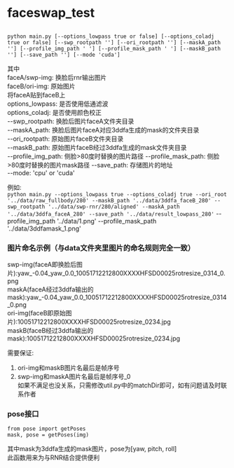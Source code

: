 # faceswap_test
## 
 `python main.py [--options_lowpass true or false] [--options_coladj true or false] [--swp_rootpath ''] [--ori_rootpath ''] [--maskA_path ''] [--profile_img_path ' '] [--profile_mask_path ' '] [--maskB_path ''] [--save_path ''] [--mode 'cuda']`
   
其中  
faceA/swp-img:    换脸后rnr输出图片  
faceB/ori-img:    原始图片  
将faceA贴到faceB上  
options_lowpass: 是否使用低通滤波  
options_coladj:  是否使用颜色校正  
--swp_rootpath:  换脸后图片faceA文件夹目录  
--maskA_path:    换脸后图片faceA对应3ddfa生成的mask的文件夹目录  
--ori_rootpath:  原始图片faceB文件夹目录  
--maskB_path:    原始图片faceB经过3ddfa生成的mask文件夹目录  
--profile_img_path:    侧脸>80度时替换的图片路径
--profile_mask_path:    侧脸>80度时替换的图片mask路径
--save_path:     存储图片的地址    
--mode:    'cpu' or 'cuda'
  
  
例如:   
`python main.py --options_lowpass true --options_coladj true --ori_root '../data/raw_fullbody/280' --maskB_path '../data/3ddfa_faceB_280' --swp_rootpath '../data/swp-rnr/280/aligned' --maskA_path '../data/3ddfa_faceA_280' --save_path '../data/result_lowpass_280'` --profile_img_path '../data/1.png' --profile_mask_path '../data/3ddfamask_1.png'

### 图片命名示例（与data文件夹里图片的命名规则完全一致）  
swp-img(faceA即换脸后图片):yaw_-0.04_yaw_0.0_10051712212800XXXXHFSD00025rotresize_0314_0.png  
maskA(faceA经过3ddfa输出的mask):yaw_-0.04_yaw_0.0_10051712212800XXXXHFSD00025rotresize_0314_0.png  
ori-img(faceB即原始图片):10051712212800XXXXHFSD00025rotresize_0234.jpg  
maskB(faceB经过3ddfa输出的mask):10051712212800XXXXHFSD00025rotresize_0234.jpg   
  
需要保证:  
1. ori-img和maskB图片名最后是帧序号  
2. swp-img和maskA图片名最后是帧序号_0  
如果不满足也没关系，只需修改util.py中的matchDir即可，如有问题请及时联系作者  

### pose接口 
```
from pose import getPoses
mask, pose = getPoses(img)
```
其中mask为3ddfa生成的mask图片，pose为[yaw, pitch, roll]  
此函数用来为与RNR结合提供便利
